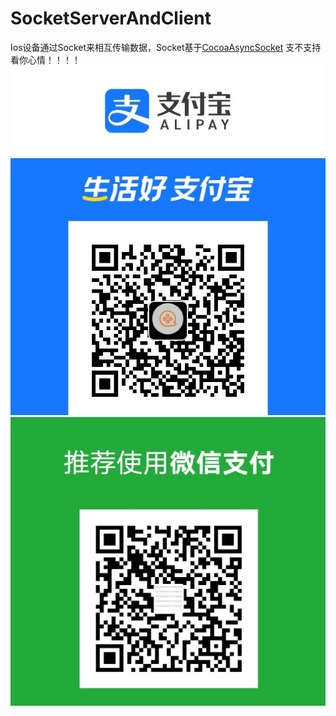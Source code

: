 # SocketServerAndClient
Ios设备通过Socket来相互传输数据，Socket基于[CocoaAsyncSocket](https://github.com/robbiehanson/CocoaAsyncSocket)
支不支持看你心情！！！！
![支付宝](https://github.com/dbk1985/SocketServerAndClient/blob/master/images/41596096438_.pic.jpg)  ![微信](https://github.com/dbk1985/SocketServerAndClient/blob/master/images/51596096439_.pic_hd.jpg)  
